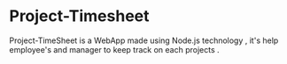 # Project-Timesheet
Project-TimeSheet is a WebApp made using Node.js technology , it's help employee's and manager to keep track on each projects . 
